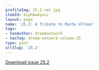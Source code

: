 ```yaml
---
profileImg: 25.2-sml.jpg
itemId: bcphbw4yscz
layout: page
name: '25.2: A Tribute to Monte Ullman'
tags:
- hasAuthor: dreamnetwork
- hasTag: dream-network-volume-25
type: post
urlSlug: '25.2'
---
```

<a href="../files/pdfs/Volume_25/25.2_monte_ullman.pdf" download="">Download issue 25.2</a>